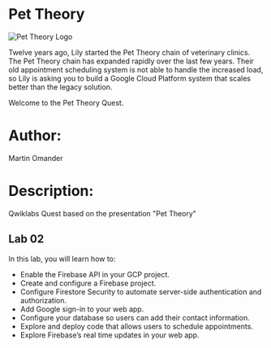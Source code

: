 # Pet Theory

![Pet Theory Logo](https://github.com/rosera/pettheory/blob/master/images/pet_theory_logo.png "Pet Theory")

Twelve years ago, Lily started the Pet Theory chain of veterinary clinics. The Pet Theory chain has expanded rapidly over the last few years. Their old appointment scheduling system is not able to handle the increased load, so Lily is asking you to build a Google Cloud Platform system that scales better than the legacy solution.

Welcome to the Pet Theory Quest.

# Author: 
Martin Omander

# Description: 
Qwiklabs Quest based on the presentation "Pet Theory"

## Lab 02

In this lab, you will learn how to:

* Enable the Firebase API in your GCP project.
* Create and configure a Firebase project.
* Configure Firestore Security to automate server-side authentication and authorization.
* Add Google sign-in to your web app.
* Configure your database so users can add their contact information.
* Explore and deploy code that allows users to schedule appointments.
* Explore Firebase’s real time updates in your web app. 

